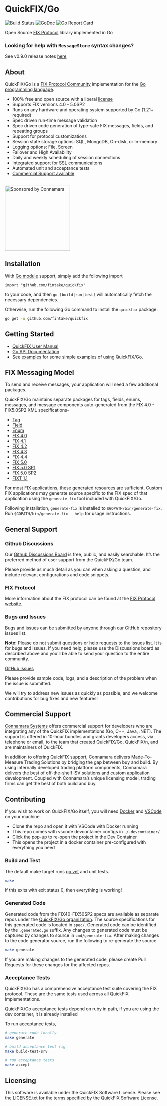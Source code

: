 # QuickFIX/Go

[![Build Status](https://github.com/fintake/quickfix/workflows/CI/badge.svg)](https://github.com/fintake/quickfix/actions) [![GoDoc](https://godoc.org/github.com/fintake/quickfix?status.png)](https://godoc.org/github.com/fintake/quickfix) [![Go Report Card](https://goreportcard.com/badge/github.com/fintake/quickfix)](https://goreportcard.com/report/github.com/fintake/quickfix)

Open Source [FIX Protocol](http://www.fixprotocol.org/) library implemented in Go

### Looking for help with `MessageStore` syntax changes?
See v0.9.0 release notes [here](https://github.com/fintake/quickfix/releases/tag/v0.9.0)


## About
<p>QuickFIX/Go is a <a href="https://www.fixtrading.org/">FIX Protocol Community</a> implementation for the <a href="https://golang.org">Go programming language</a>.</p> 

<ul>
  <li>100% free and open source with a liberal <a href="https://github.com/fintake/quickfix/blob/master/LICENSE.txt">license</a></li>
  <li>Supports FIX versions 4.0 - 5.0SP2</li>
  <li>Runs on any hardware and operating system supported by Go (1.21+ required)</li>
  <li>Spec driven run-time message validation</li>
  <li>Spec driven code generation of type-safe FIX messages, fields, and repeating groups</li>
  <li>Support for protocol customizations</li>
  <li>Session state storage options: SQL, MongoDB, On-disk, or In-memory</li>
  <li>Logging options: File, Screen</li>
  <li>Failover and High Availability</li>
  <li>Daily and weekly scheduling of session connections</li>
  <li>Integrated support for SSL communicaitons</li>
  <li>Automated unit and acceptance tests</li>
  <li><a href="https://www.connamara.com/">Commercial Support available</a></li>
</ul>

<br>
<img width="208" alt="Sponsored by Connamara" src="https://user-images.githubusercontent.com/3065126/282546730-16220337-4960-48ae-8c2f-760fbaedb135.png">

## Installation

With [Go module](https://github.com/golang/go/wiki/Modules) support, simply add the following import

```
import "github.com/fintake/quickfix"
```

to your code, and then `go [build|run|test]` will automatically fetch the necessary dependencies.

Otherwise, run the following Go command to install the `quickfix` package:

```sh
go get -u github.com/fintake/quickfix
```

## Getting Started

* [QuickFIX User Manual](http://quickfixgo.org/docs)
* [Go API Documentation](https://godoc.org/github.com/fintake/quickfix)
* See [examples](https://github.com/quickfixgo/examples) for some simple examples of using QuickFIX/Go.

## FIX Messaging Model
To send and receive messages, your application will need a few additional packages.

QuickFIX/Go maintains separate packages for tags, fields, enums, messages, and message components auto-generated from the FIX 4.0 - FIX5.0SP2 XML specifications-

* [Tag](https://github.com/quickfixgo/tag)
* [Field](https://github.com/quickfixgo/field)
* [Enum](https://github.com/quickfixgo/enum)
* [FIX 4.0](https://github.com/quickfixgo/fix40)
* [FIX 4.1](https://github.com/quickfixgo/fix41)
* [FIX 4.2](https://github.com/quickfixgo/fix42)
* [FIX 4.3](https://github.com/quickfixgo/fix43)
* [FIX 4.4](https://github.com/quickfixgo/fix44)
* [FIX 5.0](https://github.com/quickfixgo/fix50)
* [FIX 5.0 SP1](https://github.com/quickfixgo/fix50sp1)
* [FIX 5.0 SP2](https://github.com/quickfixgo/fix50sp2)
* [FIXT 1.1](https://github.com/quickfixgo/fixt11)

For most FIX applications, these generated resources are sufficient. Custom FIX applications may generate source specific to the FIX spec of that application using the `generate-fix` tool included with QuickFIX/Go.

Following installation, `generate-fix` is installed to `$GOPATH/bin/generate-fix`. Run `$GOPATH/bin/generate-fix --help` for usage instructions.

## General Support
<h3>Github Discussions</h3>

<p>Our <a href="https://github.com/fintake/quickfix/discussions/categories/q-a">Github Discussions Board</a> is free, public, and easily searchable. It’s the preferred method of user support from the QuickFIX/Go team.

<p>Please provide as much detail as you can when asking a question, and include relevant configurations and code snippets.</p>

<h3>FIX Protocol</h3>

<p>More information about the FIX protocol can be found at the <a href="http://fixtradingcommunity.org">FIX Protocol website</a>.

<h3>Bugs and Issues</h3>

<p>Bugs and issues can be submitted by anyone through our GitHub repository issues list.</p>

<p><strong>Note:</strong> Please do not submit questions or help requests to the issues list. It is for bugs and issues. If you need help, please use the Discussions board as described above and you’ll be able to send your question to the entire community.</p>

<p><a href="https://github.com/fintake/quickfix/issues">GitHub Issues</a></p>

<p>Please provide sample code, logs, and a description of the problem when the issue is submitted.</p>

<p>We will try to address new issues as quickly as possible, and we welcome contributions for bug fixes and new features!</p>

## Commercial Support
<p><a href="https://connamara.com">Connamara Systems</a> offers commercial support for developers who are integrating any of the QuickFIX implementations (Go, C++, Java, .NET). The support is offered in 10-hour bundles and grants developers access, via telephone or email, to the team that created QuickFIX/Go, QuickFIX/n, and are maintainers of QuickFIX.</p>

<p>In addition to offering QuickFIX support, Connamara delivers Made-To-Measure Trading Solutions by bridging the gap between buy and build. By using internally developed trading platform components, Connamara delivers the best of off-the-shelf ISV solutions and custom application development. Coupled with Connamara’s unique licensing model, trading firms can get the best of both build and buy.</p>


## Contributing

If you wish to work on QuickFIX/Go itself, you will need [Docker](https://docs.docker.com/get-docker/) and [VSCode](https://code.visualstudio.com/download) on your machine.

* Clone the repo and open it with VSCode with Docker running
* This repo comes with vscode devcontainer configs in `./.devcontainer/`
* Click the pop-up to re-open the project in the Dev Container
* This opens the project in a docker container pre-configured with everything you need

### Build and Test

The default make target runs [go vet](https://godoc.org/golang.org/x/tools/cmd/vet) and unit tests.

```sh
make
```

If this exits with exit status 0, then everything is working!

### Generated Code

Generated code from the FIX40-FIX50SP2 specs are available as separate repos under the [QuickFIX/Go organization](https://github.com/quickfixgo).  The source specifications for this generated code is located in `spec/`.  Generated code can be identified by the `.generated.go` suffix.  Any changes to generated code must be captured by changes to source in `cmd/generate-fix`.  After making changes to the code generator source, run the following to re-generate the source

```sh
make generate
```

If you are making changes to the generated code, please create Pull Requests for these changes for the affected repos.

### Acceptance Tests

QuickFIX/Go has a comprehensive acceptance test suite covering the FIX protocol.  These are the same tests used across all QuickFIX implementations.

QuickFIX/Go acceptance tests depend on ruby in path, if you are using the dev container, it is already installed

To run acceptance tests,

```sh
# generate code locally
make generate

# build acceptance test rig
make build-test-srv

# run acceptance tests
make accept
```

## Licensing

This software is available under the QuickFIX Software License. Please see the [LICENSE.txt](https://github.com/fintake/quickfix/blob/main/LICENSE.txt) for the terms specified by the QuickFIX Software License.
